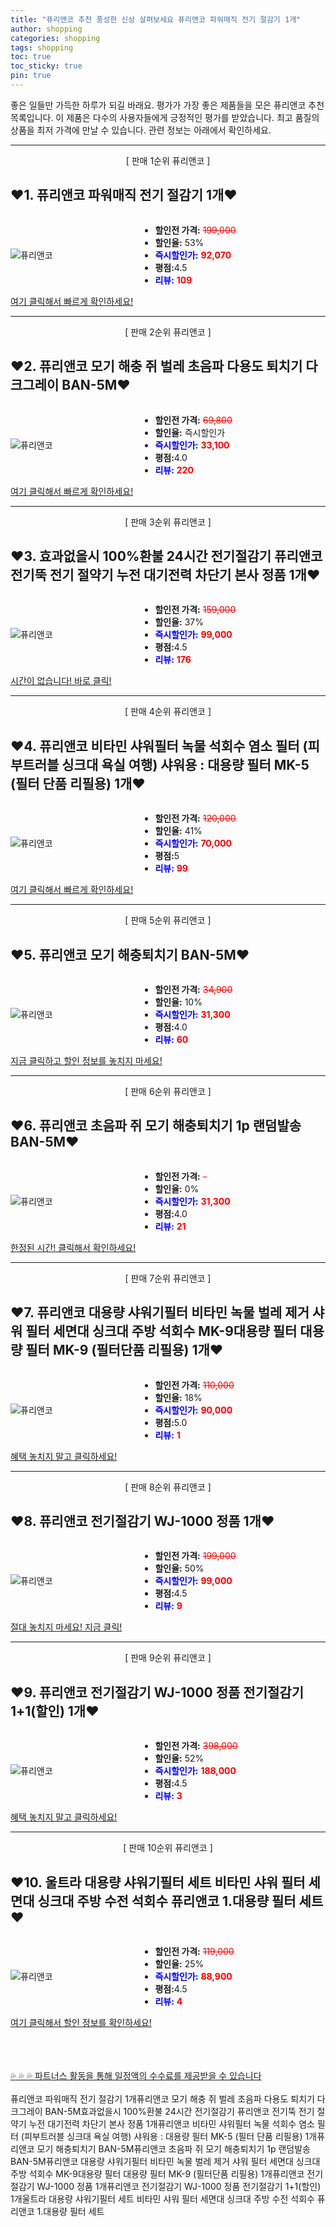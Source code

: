 ```yaml
---
title: "퓨리앤코 추천 풍성한 신상 살펴보세요 퓨리앤코 파워매직 전기 절감기 1개"
author: shopping
categories: shopping
tags: shopping
toc: true
toc_sticky: true
pin: true
---
```

좋은 일들만 가득한 하루가 되길 바래요. 평가가 가장 좋은 제품들을 모은 퓨리앤코 추천 목록입니다. 이 제품은 다수의 사용자들에게 긍정적인 평가를 받았습니다. 최고 품질의 상품을 최저 가격에 만날 수 있습니다. 관련 정보는 아래에서 확인하세요.

---
<p class="toplist" style="margin: 0 auto; display: block; width: fit-content;">[ 판매 1순위 퓨리앤코 ]</p>

<h2><strong>❤️1. 퓨리앤코 파워매직 전기 절감기 1개❤️</strong></h2>

<div style="display: flex; align-items: center;">
    <div style="flex: 0.4;">
        <img src="https://thumbnail9.coupangcdn.com/thumbnails/remote/230x230ex/image/vendor_inventory/b23a/43d67eca4745e5653c989a5e252eea2eac044718e74a9cd215375ba9329d.jpg" alt="퓨리앤코" style="max-width: 100%;">
    </div>
    <div style="flex: 0.6; margin-left: 10px;">
        <ul>
            <li><strong>할인전 가격:</strong> <del style="color: red;">199,000</del></li>
            <li><strong>할인율:</strong> 53%</li>
            <li><span style='color:blue'><strong>즉시할인가:</strong></span> <span style='color:red'><strong>92,070</strong></span></li>
            <li><strong>평점:</strong>4.5</li>
            <li><span style='color:blue'><strong>리뷰:</strong></span> <span style='color:red'><strong>109</strong></span></li>
        </ul>
    </div>
</div>
<div class="center">
    <a href="https://selin100587001.github.io?lptag=AF9450613&subid=githubio&pageKey=6355059002&traceid=V0-153&itemId=13389599768&vendorItemId=85056818586" class="myButton">
        여기 클릭해서 빠르게 확인하세요!
    </a>
</div>


---
<p class="toplist" style="margin: 0 auto; display: block; width: fit-content;">[ 판매 2순위 퓨리앤코 ]</p>

<h2><strong>❤️2. 퓨리앤코 모기 해충 쥐 벌레 초음파 다용도 퇴치기 다크그레이 BAN-5M❤️</strong></h2>

<div style="display: flex; align-items: center;">
    <div style="flex: 0.4;">
        <img src="https://thumbnail9.coupangcdn.com/thumbnails/remote/230x230ex/image/vendor_inventory/1db1/7f954a9215822b134fb08917892890ec63181927336f3764eaa718643180.jpeg" alt="퓨리앤코" style="max-width: 100%;">
    </div>
    <div style="flex: 0.6; margin-left: 10px;">
        <ul>
            <li><strong>할인전 가격:</strong> <del style="color: red;">69,800</del></li>
            <li><strong>할인율:</strong> 즉시할인가</li>
            <li><span style='color:blue'><strong>즉시할인가:</strong></span> <span style='color:red'><strong>33,100</strong></span></li>
            <li><strong>평점:</strong>4.0</li>
            <li><span style='color:blue'><strong>리뷰:</strong></span> <span style='color:red'><strong>220</strong></span></li>
        </ul>
    </div>
</div>
<div class="center">
    <a href="https://selin100587001.github.io?lptag=AF9450613&subid=githubio&pageKey=1946633020&traceid=V0-153&itemId=3304921364&vendorItemId=81604587896" class="myButton">
        여기 클릭해서 빠르게 확인하세요!
    </a>
</div>


---
<p class="toplist" style="margin: 0 auto; display: block; width: fit-content;">[ 판매 3순위 퓨리앤코 ]</p>

<h2><strong>❤️3. 효과없을시 100%환불 24시간 전기절감기 퓨리앤코 전기뚝 전기 절약기 누전 대기전력 차단기 본사 정품 1개❤️</strong></h2>

<div style="display: flex; align-items: center;">
    <div style="flex: 0.4;">
        <img src="https://thumbnail8.coupangcdn.com/thumbnails/remote/230x230ex/image/vendor_inventory/9713/5a945e5306bac1f71e9b9b89a8583688f01795808c098c4356c78925ce81.jpg" alt="퓨리앤코" style="max-width: 100%;">
    </div>
    <div style="flex: 0.6; margin-left: 10px;">
        <ul>
            <li><strong>할인전 가격:</strong> <del style="color: red;">159,000</del></li>
            <li><strong>할인율:</strong> 37%</li>
            <li><span style='color:blue'><strong>즉시할인가:</strong></span> <span style='color:red'><strong>99,000</strong></span></li>
            <li><strong>평점:</strong>4.5</li>
            <li><span style='color:blue'><strong>리뷰:</strong></span> <span style='color:red'><strong>176</strong></span></li>
        </ul>
    </div>
</div>
<div class="center">
    <a href="https://selin100587001.github.io?lptag=AF9450613&subid=githubio&pageKey=7972246241&traceid=V0-153&itemId=22086446994&vendorItemId=80775521579" class="myButton">
        시간이 없습니다! 바로 클릭!
    </a>
</div>


---
<p class="toplist" style="margin: 0 auto; display: block; width: fit-content;">[ 판매 4순위 퓨리앤코 ]</p>

<h2><strong>❤️4. 퓨리앤코 비타민 샤워필터 녹물 석회수 염소 필터 (피부트러블 싱크대 욕실 여행) 샤워용 : 대용량 필터 MK-5 (필터 단품 리필용) 1개❤️</strong></h2>

<div style="display: flex; align-items: center;">
    <div style="flex: 0.4;">
        <img src="https://thumbnail10.coupangcdn.com/thumbnails/remote/230x230ex/image/vendor_inventory/5bb9/fc3e92c47bcaa406353a67a74f84d9a33b2495976167002928b29ccd236c.jpg" alt="퓨리앤코" style="max-width: 100%;">
    </div>
    <div style="flex: 0.6; margin-left: 10px;">
        <ul>
            <li><strong>할인전 가격:</strong> <del style="color: red;">120,000</del></li>
            <li><strong>할인율:</strong> 41%</li>
            <li><span style='color:blue'><strong>즉시할인가:</strong></span> <span style='color:red'><strong>70,000</strong></span></li>
            <li><strong>평점:</strong>5</li>
            <li><span style='color:blue'><strong>리뷰:</strong></span> <span style='color:red'><strong>99</strong></span></li>
        </ul>
    </div>
</div>
<div class="center">
    <a href="https://selin100587001.github.io?lptag=AF9450613&subid=githubio&pageKey=7675682842&traceid=V0-153&itemId=20488264083&vendorItemId=87566943061" class="myButton">
        여기 클릭해서 빠르게 확인하세요!
    </a>
</div>


---
<p class="toplist" style="margin: 0 auto; display: block; width: fit-content;">[ 판매 5순위 퓨리앤코 ]</p>

<h2><strong>❤️5. 퓨리앤코 모기 해충퇴치기 BAN-5M❤️</strong></h2>

<div style="display: flex; align-items: center;">
    <div style="flex: 0.4;">
        <img src="https://thumbnail6.coupangcdn.com/thumbnails/remote/230x230ex/image/retail/images/2020/06/09/15/2/5c179dfb-61cf-4514-a3f8-289977d2bd10.jpg" alt="퓨리앤코" style="max-width: 100%;">
    </div>
    <div style="flex: 0.6; margin-left: 10px;">
        <ul>
            <li><strong>할인전 가격:</strong> <del style="color: red;">34,900</del></li>
            <li><strong>할인율:</strong> 10%</li>
            <li><span style='color:blue'><strong>즉시할인가:</strong></span> <span style='color:red'><strong>31,300</strong></span></li>
            <li><strong>평점:</strong>4.0</li>
            <li><span style='color:blue'><strong>리뷰:</strong></span> <span style='color:red'><strong>60</strong></span></li>
        </ul>
    </div>
</div>
<div class="center">
    <a href="https://selin100587001.github.io?lptag=AF9450613&subid=githubio&pageKey=5458904589&traceid=V0-153&itemId=8351223748&vendorItemId=70852243437" class="myButton">
        지금 클릭하고 할인 정보를 놓치지 마세요!
    </a>
</div>


---
<p class="toplist" style="margin: 0 auto; display: block; width: fit-content;">[ 판매 6순위 퓨리앤코 ]</p>

<h2><strong>❤️6. 퓨리앤코 초음파 쥐 모기 해충퇴치기 1p 랜덤발송 BAN-5M❤️</strong></h2>

<div style="display: flex; align-items: center;">
    <div style="flex: 0.4;">
        <img src="https://thumbnail10.coupangcdn.com/thumbnails/remote/230x230ex/image/retail/images/1630552192865536-4e41b359-8626-42e9-9dbd-294455dd63c7.jpg" alt="퓨리앤코" style="max-width: 100%;">
    </div>
    <div style="flex: 0.6; margin-left: 10px;">
        <ul>
            <li><strong>할인전 가격:</strong> <del style="color: red;">-</del></li>
            <li><strong>할인율:</strong> 0%</li>
            <li><span style='color:blue'><strong>즉시할인가:</strong></span> <span style='color:red'><strong>31,300</strong></span></li>
            <li><strong>평점:</strong>4.0</li>
            <li><span style='color:blue'><strong>리뷰:</strong></span> <span style='color:red'><strong>21</strong></span></li>
        </ul>
    </div>
</div>
<div class="center">
    <a href="https://selin100587001.github.io?lptag=AF9450613&subid=githubio&pageKey=1629072070&traceid=V0-153&itemId=2778966852&vendorItemId=70768745672" class="myButton">
        한정된 시간! 클릭해서 확인하세요!
    </a>
</div>


---
<p class="toplist" style="margin: 0 auto; display: block; width: fit-content;">[ 판매 7순위 퓨리앤코 ]</p>

<h2><strong>❤️7. 퓨리앤코 대용량 샤워기필터 비타민 녹물 벌레 제거 샤워 필터 세면대 싱크대 주방 석회수 MK-9대용량 필터 대용량 필터 MK-9 (필터단품 리필용) 1개❤️</strong></h2>

<div style="display: flex; align-items: center;">
    <div style="flex: 0.4;">
        <img src="https://thumbnail10.coupangcdn.com/thumbnails/remote/230x230ex/image/vendor_inventory/77ae/15183eb0b0bbe2c1b517308a61332fa7c77055414a791ba9126fef714898.jpg" alt="퓨리앤코" style="max-width: 100%;">
    </div>
    <div style="flex: 0.6; margin-left: 10px;">
        <ul>
            <li><strong>할인전 가격:</strong> <del style="color: red;">110,000</del></li>
            <li><strong>할인율:</strong> 18%</li>
            <li><span style='color:blue'><strong>즉시할인가:</strong></span> <span style='color:red'><strong>90,000</strong></span></li>
            <li><strong>평점:</strong>5.0</li>
            <li><span style='color:blue'><strong>리뷰:</strong></span> <span style='color:red'><strong>1</strong></span></li>
        </ul>
    </div>
</div>
<div class="center">
    <a href="https://selin100587001.github.io?lptag=AF9450613&subid=githubio&pageKey=7354988092&traceid=V0-153&itemId=18935862389&vendorItemId=85561645149" class="myButton">
        혜택 놓치지 말고 클릭하세요!
    </a>
</div>


---
<p class="toplist" style="margin: 0 auto; display: block; width: fit-content;">[ 판매 8순위 퓨리앤코 ]</p>

<h2><strong>❤️8. 퓨리앤코 전기절감기 WJ-1000 정품 1개❤️</strong></h2>

<div style="display: flex; align-items: center;">
    <div style="flex: 0.4;">
        <img src="https://thumbnail9.coupangcdn.com/thumbnails/remote/230x230ex/image/vendor_inventory/8d7f/07f52193a433bd8b2c3b8d7b11946eb1ecb92565a3b1d120617fc302fe9b.jpg" alt="퓨리앤코" style="max-width: 100%;">
    </div>
    <div style="flex: 0.6; margin-left: 10px;">
        <ul>
            <li><strong>할인전 가격:</strong> <del style="color: red;">199,000</del></li>
            <li><strong>할인율:</strong> 50%</li>
            <li><span style='color:blue'><strong>즉시할인가:</strong></span> <span style='color:red'><strong>99,000</strong></span></li>
            <li><strong>평점:</strong>4.5</li>
            <li><span style='color:blue'><strong>리뷰:</strong></span> <span style='color:red'><strong>9</strong></span></li>
        </ul>
    </div>
</div>
<div class="center">
    <a href="https://selin100587001.github.io?lptag=AF9450613&subid=githubio&pageKey=7669275653&traceid=V0-153&itemId=20454236424&vendorItemId=85600902115" class="myButton">
        절대 놓치지 마세요! 지금 클릭!
    </a>
</div>


---
<p class="toplist" style="margin: 0 auto; display: block; width: fit-content;">[ 판매 9순위 퓨리앤코 ]</p>

<h2><strong>❤️9. 퓨리앤코 전기절감기 WJ-1000 정품 전기절감기 1+1(할인) 1개❤️</strong></h2>

<div style="display: flex; align-items: center;">
    <div style="flex: 0.4;">
        <img src="https://thumbnail9.coupangcdn.com/thumbnails/remote/230x230ex/image/vendor_inventory/8d7f/07f52193a433bd8b2c3b8d7b11946eb1ecb92565a3b1d120617fc302fe9b.jpg" alt="퓨리앤코" style="max-width: 100%;">
    </div>
    <div style="flex: 0.6; margin-left: 10px;">
        <ul>
            <li><strong>할인전 가격:</strong> <del style="color: red;">398,000</del></li>
            <li><strong>할인율:</strong> 52%</li>
            <li><span style='color:blue'><strong>즉시할인가:</strong></span> <span style='color:red'><strong>188,000</strong></span></li>
            <li><strong>평점:</strong>4.5</li>
            <li><span style='color:blue'><strong>리뷰:</strong></span> <span style='color:red'><strong>3</strong></span></li>
        </ul>
    </div>
</div>
<div class="center">
    <a href="https://selin100587001.github.io?lptag=AF9450613&subid=githubio&pageKey=7665254828&traceid=V0-153&itemId=20432228296&vendorItemId=85600902111" class="myButton">
        혜택 놓치지 말고 클릭하세요!
    </a>
</div>


---
<p class="toplist" style="margin: 0 auto; display: block; width: fit-content;">[ 판매 10순위 퓨리앤코 ]</p>

<h2><strong>❤️10. 울트라 대용량 샤워기필터 세트 비타민 샤워 필터 세면대 싱크대 주방 수전 석회수 퓨리앤코 1.대용량 필터 세트❤️</strong></h2>

<div style="display: flex; align-items: center;">
    <div style="flex: 0.4;">
        <img src="https://thumbnail8.coupangcdn.com/thumbnails/remote/230x230ex/image/vendor_inventory/f584/7f5444163907dced2dcd80f3e0806505ccce94ee4d39a247a887436bcbce.jpg" alt="퓨리앤코" style="max-width: 100%;">
    </div>
    <div style="flex: 0.6; margin-left: 10px;">
        <ul>
            <li><strong>할인전 가격:</strong> <del style="color: red;">119,000</del></li>
            <li><strong>할인율:</strong> 25%</li>
            <li><span style='color:blue'><strong>즉시할인가:</strong></span> <span style='color:red'><strong>88,900</strong></span></li>
            <li><strong>평점:</strong>4.5</li>
            <li><span style='color:blue'><strong>리뷰:</strong></span> <span style='color:red'><strong>4</strong></span></li>
        </ul>
    </div>
</div>
<div class="center">
    <a href="https://selin100587001.github.io?lptag=AF9450613&subid=githubio&pageKey=7405316818&traceid=V0-153&itemId=19175717385&vendorItemId=85160768719" class="myButton">
        여기 클릭해서 할인 정보를 확인하세요!
    </a>
</div>

<br><br><br>[💦 💦 💦 파트너스 활동을 통해 일정액의 수수료를 제공받을 수 있습니다](https://link.coupang.com/a/bcpT2c)<br><br>퓨리앤코 파워매직 전기 절감기 1개퓨리앤코 모기 해충 쥐 벌레 초음파 다용도 퇴치기 다크그레이 BAN-5M효과없을시 100%환불 24시간 전기절감기 퓨리앤코 전기뚝 전기 절약기 누전 대기전력 차단기 본사 정품 1개퓨리앤코 비타민 샤워필터 녹물 석회수 염소 필터 (피부트러블 싱크대 욕실 여행) 샤워용 : 대용량 필터 MK-5 (필터 단품 리필용) 1개퓨리앤코 모기 해충퇴치기 BAN-5M퓨리앤코 초음파 쥐 모기 해충퇴치기 1p 랜덤발송 BAN-5M퓨리앤코 대용량 샤워기필터 비타민 녹물 벌레 제거 샤워 필터 세면대 싱크대 주방 석회수 MK-9대용량 필터 대용량 필터 MK-9 (필터단품 리필용) 1개퓨리앤코 전기절감기 WJ-1000 정품 1개퓨리앤코 전기절감기 WJ-1000 정품 전기절감기 1+1(할인) 1개울트라 대용량 샤워기필터 세트 비타민 샤워 필터 세면대 싱크대 주방 수전 석회수 퓨리앤코 1.대용량 필터 세트